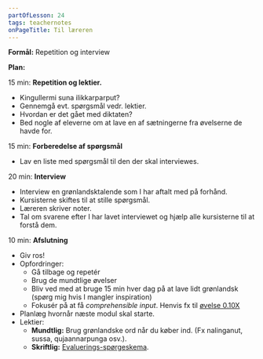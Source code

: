 ```yaml
---
partOfLesson: 24
tags: teachernotes
onPageTitle: Til læreren
---
```

**Formål:** Repetition og interview

**Plan:**

15 min: **Repetition og lektier.**

- Kingullermi suna ilikkarparput?
- Gennemgå evt. spørgsmål vedr. lektier.
- Hvordan er det gået med diktaten?
- Bed nogle af eleverne om at lave en af sætningerne fra øvelserne de havde for.

15 min: **Forberedelse af spørgsmål**

- Lav en liste med spørgsmål til den der skal interviewes.

20 min: **Interview**

- Interview en grønlandsktalende som I har aftalt med på forhånd.
- Kursisterne skiftes til at stille spørgsmål.
- Læreren skriver noter.
- Tal om svarene efter I har lavet interviewet og hjælp alle kursisterne til at forstå dem.

10 min: **Afslutning**

- Giv ros!
- Opfordringer:
    - Gå tilbage og repetér
    - Brug de mundtlige øvelser
    - Bliv ved med at bruge 15 min hver dag på at lave lidt grønlandsk (spørg mig hvis I mangler inspiration)
    - Fokusér på at få *comprehensible input*. Henvis fx til [øvelse 0.10X](https://learngreenlandic.com/online/lg2/pdf/alt.pdf)
- Planlæg hvornår næste modul skal starte.
- Lektier:
    - **Mundtlig:** Brug grønlandske ord når du køber ind. (Fx nalinganut, sussa, qujaannarpunga osv.).
    - **Skriftlig:** [Evaluerings-spørgeskema](https://docs.google.com/forms/d/e/1FAIpQLSf9YLRsrOIKHmszbemHhO69_KVAp0knMw2y7GZMwUukG7mpkg/viewform?usp=header).